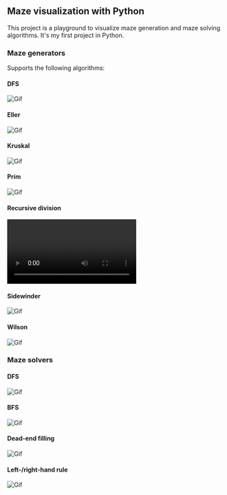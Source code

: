 ## Maze visualization with Python

This project is a playground to visualize maze generation and
maze solving algorithms. It's my first project in Python.



### Maze generators

Supports the following algorithms:

#### DFS

![Gif](gifs/generators/dfs.gif)

#### Eller

![Gif](gifs/generators/eller.gif)

#### Kruskal

![Gif](gifs/generators/kruskal.gif)

#### Prim

![Gif](gifs/generators/prim.gif)

#### Recursive division

![Gif](gifs/generators/rec_div.webm)


#### Sidewinder

![Gif](gifs/generators/sidewinder.gif)

#### Wilson

![Gif](gifs/generators/wilson.gif)


### Maze solvers

#### DFS

![Gif](gifs/solvers/dfs.gif)

#### BFS

![Gif](gifs/solvers/bfs.gif)

#### Dead-end filling

![Gif](gifs/solvers/dead_ends.gif)

#### Left-/right-hand rule

![Gif](gifs/solvers/rhand_rule.gif)


